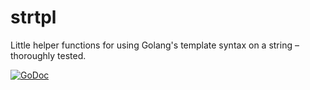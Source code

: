 # strtpl

Little helper functions for using Golang's template syntax on a string – thoroughly tested.

[![GoDoc](https://godoc.org/github.com/jojomi/strtpl?status.svg)](http://godoc.org/github.com/jojomi/strtpl)
